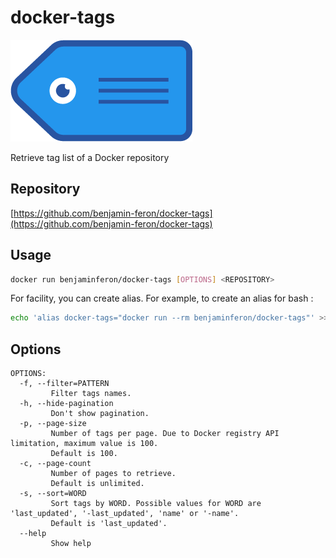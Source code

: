 # docker-tags

![logo](https://github.com/benjamin-feron/docker-tags/raw/main/images/docker-tags.png "docker-tags logo")

Retrieve tag list of a Docker repository

## Repository

[https://github.com/benjamin-feron/docker-tags](https://github.com/benjamin-feron/docker-tags)

## Usage

```bash
docker run benjaminferon/docker-tags [OPTIONS] <REPOSITORY>
```

For facility, you can create alias.
For example, to create an alias for bash :

```bash
echo 'alias docker-tags="docker run --rm benjaminferon/docker-tags"' >> ~/.bashrc
```

## Options

```text
OPTIONS:
  -f, --filter=PATTERN
         Filter tags names.
  -h, --hide-pagination
         Don't show pagination.
  -p, --page-size
         Number of tags per page. Due to Docker registry API limitation, maximum value is 100.
         Default is 100.
  -c, --page-count
         Number of pages to retrieve.
         Default is unlimited.
  -s, --sort=WORD
         Sort tags by WORD. Possible values for WORD are 'last_updated', '-last_updated', 'name' or '-name'.
         Default is 'last_updated'.
  --help
         Show help
```

